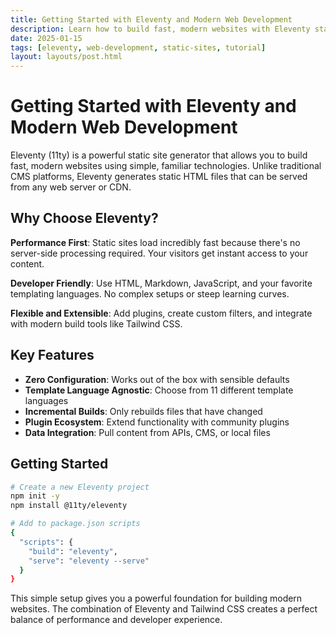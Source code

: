 ```yaml
---
title: Getting Started with Eleventy and Modern Web Development
description: Learn how to build fast, modern websites with Eleventy static site generator and best practices for web development.
date: 2025-01-15
tags: [eleventy, web-development, static-sites, tutorial]
layout: layouts/post.html
---
```


# Getting Started with Eleventy and Modern Web Development

Eleventy (11ty) is a powerful static site generator that allows you to build fast, modern websites using simple, familiar technologies. Unlike traditional CMS platforms, Eleventy generates static HTML files that can be served from any web server or CDN.

## Why Choose Eleventy?

**Performance First**: Static sites load incredibly fast because there's no server-side processing required. Your visitors get instant access to your content.

**Developer Friendly**: Use HTML, Markdown, JavaScript, and your favorite templating languages. No complex setups or steep learning curves.

**Flexible and Extensible**: Add plugins, create custom filters, and integrate with modern build tools like Tailwind CSS.

## Key Features

- **Zero Configuration**: Works out of the box with sensible defaults
- **Template Language Agnostic**: Choose from 11 different template languages
- **Incremental Builds**: Only rebuilds files that have changed
- **Plugin Ecosystem**: Extend functionality with community plugins
- **Data Integration**: Pull content from APIs, CMS, or local files

## Getting Started

```bash
# Create a new Eleventy project
npm init -y
npm install @11ty/eleventy

# Add to package.json scripts
{
  "scripts": {
    "build": "eleventy",
    "serve": "eleventy --serve"
  }
}
```

This simple setup gives you a powerful foundation for building modern websites. The combination of Eleventy and Tailwind CSS creates a perfect balance of performance and developer experience.
